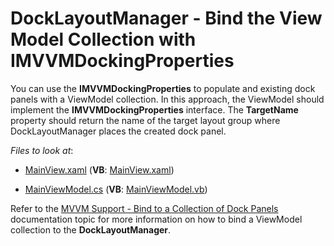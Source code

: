 # DockLayoutManager - Bind the View Model Collection with IMVVMDockingProperties

You can use the **IMVVMDockingProperties** to populate and existing dock panels with a ViewModel collection. In this approach, the ViewModel should implement the  **IMVVMDockingProperties** interface. The **TargetName** property should return the name of the target layout group where DockLayoutManager places the created dock panel.

*Files to look at*:

* [MainView.xaml](https://github.com/DevExpress-Examples/docklayoutmanager-bind-view-model-collection-with-IMVVMDockingProperties/blob/20.2.3%2B/CS/DXSample/Views/MainView.xaml) (**VB**: [MainView.xaml](https://github.com/DevExpress-Examples/docklayoutmanager-bind-view-model-collection-with-IMVVMDockingProperties/blob/20.2.3%2B/VB/DXSample/Views/MainView.xaml))

* [MainViewModel.cs](https://github.com/DevExpress-Examples/docklayoutmanager-bind-view-model-collection-with-IMVVMDockingProperties/blob/20.2.3%2B/CS/DXSample/ViewModels/MainViewModel.cs) (**VB**: [MainViewModel.vb](https://github.com/DevExpress-Examples/docklayoutmanager-bind-view-model-collection-with-IMVVMDockingProperties/blob/20.2.3%2B/VB/DXSample/ViewModels/MainViewModel.vb))

Refer to the [MVVM Support - Bind to a Collection of Dock Panels](https://docs.devexpress.com/WPF/11386/#existing-dock-panels) documentation topic for more information on how to bind a ViewModel collection to the **DockLayoutManager**.
